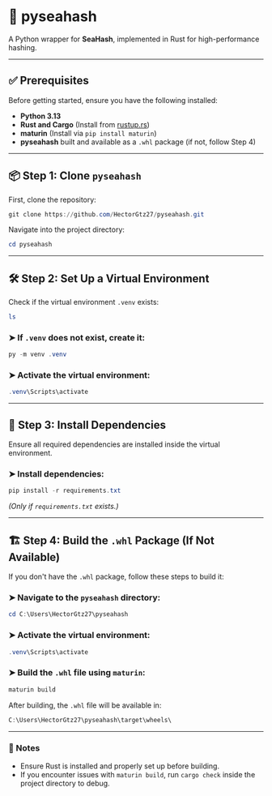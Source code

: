# 🦀 pyseahash

A Python wrapper for **SeaHash**, implemented in Rust for high-performance hashing.

---

## ✅ Prerequisites

Before getting started, ensure you have the following installed:

- **Python 3.13**
- **Rust and Cargo** (Install from [rustup.rs](https://rustup.rs/))
- **maturin** (Install via `pip install maturin`)
- **pyseahash** built and available as a `.whl` package (if not, follow Step 4)

---

## 📦 Step 1: Clone `pyseahash`

First, clone the repository:

```powershell
git clone https://github.com/HectorGtz27/pyseahash.git
```

Navigate into the project directory:

```powershell
cd pyseahash
```

---

## 🛠 Step 2: Set Up a Virtual Environment

Check if the virtual environment `.venv` exists:

```powershell
ls
```

### ➤ If `.venv` does **not** exist, create it:

```powershell
py -m venv .venv
```

### ➤ Activate the virtual environment:

```powershell
.venv\Scripts\activate
```

---

## 🔧 Step 3: Install Dependencies

Ensure all required dependencies are installed inside the virtual environment.

### ➤ Install dependencies:

```powershell
pip install -r requirements.txt
```

_(Only if `requirements.txt` exists.)_

---

## 🏗️ Step 4: Build the `.whl` Package (If Not Available)

If you don't have the `.whl` package, follow these steps to build it:

### ➤ Navigate to the `pyseahash` directory:

```powershell
cd C:\Users\HectorGtz27\pyseahash
```

### ➤ Activate the virtual environment:

```powershell
.venv\Scripts\activate
```

### ➤ Build the `.whl` file using `maturin`:

```powershell
maturin build
```

After building, the `.whl` file will be available in:

```powershell
C:\Users\HectorGtz27\pyseahash\target\wheels\
```

---

### 📝 Notes

- Ensure Rust is installed and properly set up before building.
- If you encounter issues with `maturin build`, run `cargo check` inside the project directory to debug.
